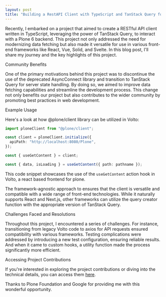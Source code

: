 ```yaml
---
layout: post
title: "Building a RestAPI Client with TypeScript and TanStack Query for Plone 6 [GSoC'23]"
---
```


Recently, I embarked on a project that aimed to create a RESTful API client written in TypeScript, leveraging the power of TanStack Query, to interact with a Plone 6 backend. This project not only addressed the need for modernizing data fetching but also made it versatile for use in various front-end frameworks like React, Vue, Solid, and Svelte. In this blog post, I'll share my journey and the key highlights of this project.

Community Benefits

One of the primary motivations behind this project was to discontinue the use of the deprecated AsyncConnect library and transition to TanStack Query for server state handling. By doing so, we aimed to improve data fetching capabilities and streamline the development process. This change not only benefits our project but also contributes to the wider community by promoting best practices in web development.

Example Usage

Here's a look at how @plone/client library can be utilized in Volto:

```typescript
import ploneClient from "@plone/client";

const client = ploneClient.initialize({
  apiPath: "http://localhost:8080/Plone",
});

const { useGetContent } = client;

const { data, isLoading } = useGetContent({ path: pathname });
```

This code snippet showcases the use of the `useGetContent` action hook in Volto, a react based frontend for plone.

The framework-agnostic approach to ensures that the client is versatile and compatible with a wide range of front-end technologies. While it naturally supports React and Next.js, other frameworks can utilize the query creator function with the appropriate version of TanStack Query.

Challenges Faced and Resolutions

Throughout this project, I encountered a series of challenges. For instance, transitioning from legacy Volto code to axios for API requests ensured compatibility with various frameworks. Testing complications were addressed by introducing a new test configuration, ensuring reliable results. And when it came to custom hooks, a utility function made the process significantly more efficient.

Accessing Project Contributions

If you're interested in exploring the project contributions or diving into the technical details, you can access them [here](link).

Thanks to Plone Foundation and Google for providing me with this wonderful opportunity.
